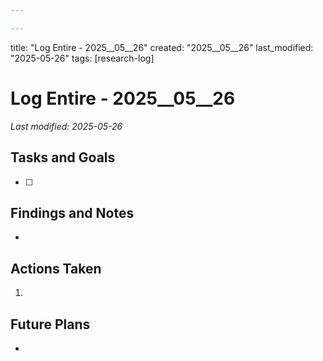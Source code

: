 ```yaml
---

---
```



title: "Log Entire - 2025__05__26"
created: "2025__05__26"
last_modified: "2025-05-26"
tags: [research-log]



# Log Entire - 2025__05__26  
_Last modified: 2025-05-26_

## Tasks and Goals
- [ ] 

## Findings and Notes
- 

## Actions Taken
1. 

## Future Plans
- 
